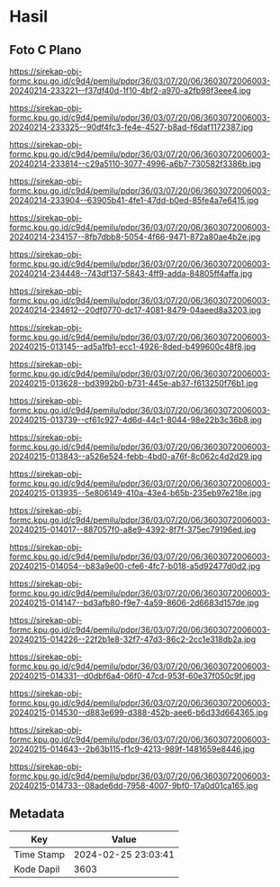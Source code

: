# Hasil

## Foto C Plano

https://sirekap-obj-formc.kpu.go.id/c9d4/pemilu/pdpr/36/03/07/20/06/3603072006003-20240214-233221--f37df40d-1f10-4bf2-a970-a2fb98f3eee4.jpg

https://sirekap-obj-formc.kpu.go.id/c9d4/pemilu/pdpr/36/03/07/20/06/3603072006003-20240214-233325--90df4fc3-fe4e-4527-b8ad-f6daf1172387.jpg

https://sirekap-obj-formc.kpu.go.id/c9d4/pemilu/pdpr/36/03/07/20/06/3603072006003-20240214-233814--c29a5110-3077-4996-a6b7-730582f3386b.jpg

https://sirekap-obj-formc.kpu.go.id/c9d4/pemilu/pdpr/36/03/07/20/06/3603072006003-20240214-233904--63905b41-4fe1-47dd-b0ed-85fe4a7e6415.jpg

https://sirekap-obj-formc.kpu.go.id/c9d4/pemilu/pdpr/36/03/07/20/06/3603072006003-20240214-234157--8fb7dbb8-5054-4f66-9471-872a80ae4b2e.jpg

https://sirekap-obj-formc.kpu.go.id/c9d4/pemilu/pdpr/36/03/07/20/06/3603072006003-20240214-234448--743df137-5843-4ff9-adda-84805ff4affa.jpg

https://sirekap-obj-formc.kpu.go.id/c9d4/pemilu/pdpr/36/03/07/20/06/3603072006003-20240214-234612--20df0770-dc17-4081-8479-04aeed8a3203.jpg

https://sirekap-obj-formc.kpu.go.id/c9d4/pemilu/pdpr/36/03/07/20/06/3603072006003-20240215-013145--ad5a1fb1-ecc1-4926-8ded-b499600c48f8.jpg

https://sirekap-obj-formc.kpu.go.id/c9d4/pemilu/pdpr/36/03/07/20/06/3603072006003-20240215-013628--bd3992b0-b731-445e-ab37-f613250f76b1.jpg

https://sirekap-obj-formc.kpu.go.id/c9d4/pemilu/pdpr/36/03/07/20/06/3603072006003-20240215-013739--cf61c927-4d6d-44c1-8044-98e22b3c36b8.jpg

https://sirekap-obj-formc.kpu.go.id/c9d4/pemilu/pdpr/36/03/07/20/06/3603072006003-20240215-013843--a526e524-febb-4bd0-a76f-8c062c4d2d29.jpg

https://sirekap-obj-formc.kpu.go.id/c9d4/pemilu/pdpr/36/03/07/20/06/3603072006003-20240215-013935--5e806149-410a-43e4-b65b-235eb97e218e.jpg

https://sirekap-obj-formc.kpu.go.id/c9d4/pemilu/pdpr/36/03/07/20/06/3603072006003-20240215-014017--887057f0-a8e9-4392-8f7f-375ec79196ed.jpg

https://sirekap-obj-formc.kpu.go.id/c9d4/pemilu/pdpr/36/03/07/20/06/3603072006003-20240215-014054--b83a9e00-cfe6-4fc7-b018-a5d92477d0d2.jpg

https://sirekap-obj-formc.kpu.go.id/c9d4/pemilu/pdpr/36/03/07/20/06/3603072006003-20240215-014147--bd3afb80-f9e7-4a59-8606-2d6683d157de.jpg

https://sirekap-obj-formc.kpu.go.id/c9d4/pemilu/pdpr/36/03/07/20/06/3603072006003-20240215-014226--22f2b1e8-32f7-47d3-86c2-2cc1e318db2a.jpg

https://sirekap-obj-formc.kpu.go.id/c9d4/pemilu/pdpr/36/03/07/20/06/3603072006003-20240215-014331--d0dbf6a4-06f0-47cd-953f-60e37f050c9f.jpg

https://sirekap-obj-formc.kpu.go.id/c9d4/pemilu/pdpr/36/03/07/20/06/3603072006003-20240215-014530--d883e699-d388-452b-aee6-b6d33d664365.jpg

https://sirekap-obj-formc.kpu.go.id/c9d4/pemilu/pdpr/36/03/07/20/06/3603072006003-20240215-014643--2b63b115-f1c9-4213-989f-1481659e8446.jpg

https://sirekap-obj-formc.kpu.go.id/c9d4/pemilu/pdpr/36/03/07/20/06/3603072006003-20240215-014733--08ade6dd-7958-4007-9bf0-17a0d01ca165.jpg


## Metadata

| Key        | Value               |
| ---------- | ------------------- |
| Time Stamp | 2024-02-25 23:03:41 |
| Kode Dapil | 3603                |



